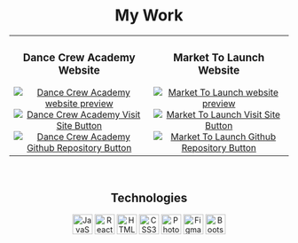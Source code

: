 <div align="center"> 
  <h1>My Work</h2>
  <table>
    <tr>
      <tr><td width="50%">
          <h3 align="center">Dance Crew Academy Website</h3>
          <div align="center">
            <a href="https://d-crew-academy.netlify.app" target="_blank" rel="noreferrer">
              <img src="https://github.com/webdesignmethod/webdesignmethod/assets/24868045/68fcad62-0d8f-418e-8882-2b417161555f" alt="Dance Crew Academy website preview" />
            </a>
            <div>
              <a href="https://d-crew-academy.netlify.app">
                <img src="https://img.shields.io/badge/Visit-blue?style=for-the-badge&color=f43f5e" alt="Dance Crew Academy Visit Site Button">
              </a>
              <a href="https://github.com/webdesignmethod/dance-crew-academy-website">
                <img src="https://img.shields.io/badge/Source-grey?style=for-the-badge&color=e2e8f0" alt="Dance Crew Academy Github Repository Button">
              </a>
            </div>
          </div>
        </td><td width="50%">
          <h3 align="center">Market To Launch Website</h3>
          <div align="center">
            <a href="https://market-to-launch.netlify.app" target="_blank" rel="noreferrer">
              <img src="https://github.com/webdesignmethod/webdesignmethod/assets/24868045/ca6452a1-fdb7-4c57-8c0a-985fba85cff4" alt="Market To Launch website preview" />
            </a>
            <div>
              <a href="https://market-to-launch.netlify.app">
                <img src="https://img.shields.io/badge/Visit-blue?style=for-the-badge&color=3b82f6" alt="Market To Launch Visit Site Button">
              </a>
              <a href="https://github.com/webdesignmethod/market-to-launch-website">
                <img src="https://img.shields.io/badge/Source-grey?style=for-the-badge&color=e2e8f0" alt="Market To Launch Github Repository Button">
              </a>
            </div>
          </div>
        </td></tr>
    </tr>  
  </table></div>

<br/>

<div align="center">
  <h2 align="center">Technologies</h2>
  
  <a href="https://developer.mozilla.org/en-US/docs/Web/JavaScript" target="_blank" rel="noreferrer">
    <img src="https://raw.githubusercontent.com/danielcranney/readme-generator/main/public/icons/skills/javascript-colored.svg" width="36" height="36" alt="JavaScript" /></a>  
  <a href="https://reactjs.org/" target="_blank" rel="noreferrer"><img src="https://raw.githubusercontent.com/danielcranney/readme-generator/main/public/icons/skills/react-colored.svg" width="36" height="36" alt="React" /></a>
  <a href="https://developer.mozilla.org/en-US/docs/Glossary/HTML5" target="_blank" rel="noreferrer"><img src="https://raw.githubusercontent.com/danielcranney/readme-generator/main/public/icons/skills/html5-colored.svg" width="36" height="36" alt="HTML5" /></a>
  <a href="https://www.w3.org/TR/CSS/#css" target="_blank" rel="noreferrer"><img src="https://raw.githubusercontent.com/danielcranney/readme-generator/main/public/icons/skills/css3-colored.svg" width="36" height="36" alt="CSS3" /></a>
  <a href="https://www.adobe.com/uk/products/photoshop.html" target="_blank" rel="noreferrer"><img src="https://raw.githubusercontent.com/danielcranney/readme-generator/main/public/icons/skills/photoshop-colored.svg" width="36" height="36" alt="Photoshop" /></a>
  <a href="https://www.figma.com/" target="_blank" rel="noreferrer"><img src="https://raw.githubusercontent.com/danielcranney/readme-generator/main/public/icons/skills/figma-colored.svg" width="36" height="36" alt="Figma" /></a>  
  <a href="https://getbootstrap.com/" target="_blank" rel="noreferrer"><img src="https://raw.githubusercontent.com/danielcranney/readme-generator/main/public/icons/skills/bootstrap-colored.svg" width="36" height="36" alt="Bootstrap" /></a>
</div>

<!--<a href="https://nodejs.org/en/" target="_blank" rel="noreferrer"><img src="https://raw.githubusercontent.com/danielcranney/readme-generator/main/public/icons/skills/nodejs-colored.svg" width="36" height="36" alt="NodeJS" /></a>
<a href="https://expressjs.com/" target="_blank" rel="noreferrer"><img src="https://raw.githubusercontent.com/danielcranney/readme-generator/main/public/icons/skills/express-colored.svg" width="36" height="36" alt="Express" /></a> 
<a href="https://www.mongodb.com/" target="_blank" rel="noreferrer"><img src="https://raw.githubusercontent.com/danielcranney/readme-generator/main/public/icons/skills/mongodb-colored.svg" width="36" height="36" alt="MongoDB" /></a>  -->
</p>
